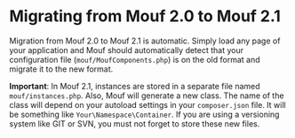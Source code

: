 Migrating from Mouf 2.0 to Mouf 2.1
===================================

Migration from Mouf 2.0 to Mouf 2.1 is automatic. Simply load any page of your application and Mouf should automatically
detect that your configuration file (`mouf/MoufComponents.php`) is on the old format and migrate it to the new format.

**Important**: In Mouf 2.1, instances are stored in a separate file named `mouf/instances.php`. Also, Mouf will generate
a new class. The name of the class will depend on your autoload settings in your `composer.json` file. It will
be something like `Your\Namespace\Container`. If you are using a versioning system like GIT or SVN, you must
not forget to store these new files.